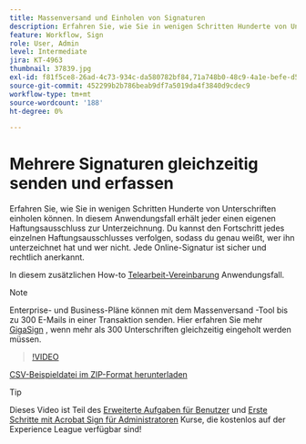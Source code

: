 ```yaml
---
title: Massenversand und Einholen von Signaturen
description: Erfahren Sie, wie Sie in wenigen Schritten Hunderte von Unterschriften gleichzeitig für jedes Dokument einholen können
feature: Workflow, Sign
role: User, Admin
level: Intermediate
jira: KT-4963
thumbnail: 37839.jpg
exl-id: f81f5ce8-26ad-4c73-934c-da580782bf84,71a748b0-48c9-4a1e-befe-d5f311d6c05e
source-git-commit: 452299b2b786beab9df7a5019da4f3840d9cdec9
workflow-type: tm+mt
source-wordcount: '188'
ht-degree: 0%

---
```


# Mehrere Signaturen gleichzeitig senden und erfassen

Erfahren Sie, wie Sie in wenigen Schritten Hunderte von Unterschriften einholen können. In diesem Anwendungsfall erhält jeder einen eigenen Haftungsausschluss zur Unterzeichnung. Du kannst den Fortschritt jedes einzelnen Haftungsausschlusses verfolgen, sodass du genau weißt, wer ihn unterzeichnet hat und wer nicht. Jede Online-Signatur ist sicher und rechtlich anerkannt.

In diesem zusätzlichen How-to [Telearbeit-Vereinbarung](https://experienceleague.adobe.com/docs/document-cloud-learn/sign-learning-hub/expand/recipes/gov/usecasegovtelework.html?lang=en) Anwendungsfall.

>[!NOTE]
>
>Enterprise- und Business-Pläne können mit dem Massenversand -Tool bis zu 300 E-Mails in einer Transaktion senden. Hier erfahren Sie mehr [GigaSign](https://experienceleague.adobe.com/docs/document-cloud-learn/sign-learning-hub/develop/custom/gigasign.html?lang=en) , wenn mehr als 300 Unterschriften gleichzeitig eingeholt werden müssen.

>[!VIDEO](https://video.tv.adobe.com/v/33655?quality=12&learn=on&hidetitle=true)

[CSV-Beispieldatei im ZIP-Format herunterladen](../assets/megasign_merge_sample.zip)

>[!TIP]
>
>Dieses Video ist Teil des [Erweiterte Aufgaben für Benutzer](https://experienceleague.adobe.com/?recommended=Sign-U-1-2020.3) und [Erste Schritte mit Acrobat Sign für Administratoren](https://experienceleague.adobe.com/?recommended=Sign-A-1-2020.2) Kurse, die kostenlos auf der Experience League verfügbar sind!
